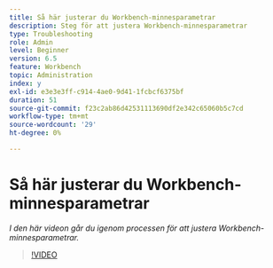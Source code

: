 ```yaml
---
title: Så här justerar du Workbench-minnesparametrar
description: Steg för att justera Workbench-minnesparametrar
type: Troubleshooting
role: Admin
level: Beginner
version: 6.5
feature: Workbench
topic: Administration
index: y
exl-id: e3e3e3ff-c914-4ae0-9d41-1fcbcf6375bf
duration: 51
source-git-commit: f23c2ab86d42531113690df2e342c65060b5c7cd
workflow-type: tm+mt
source-wordcount: '29'
ht-degree: 0%

---
```


# Så här justerar du Workbench-minnesparametrar

*I den här videon går du igenom processen för att justera Workbench-minnesparametrar.*

>[!VIDEO](https://video.tv.adobe.com/v/335509?quality=12&learn=on)
